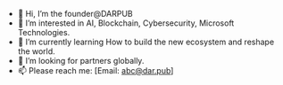 - 👋 Hi, I’m the founder@DARPUB
- 👀 I’m interested in AI, Blockchain, Cybersecurity, Microsoft Technologies.
- 🌱 I’m currently learning How to build the new ecosystem and reshape the world.
- 💞️ I’m looking for partners globally.
- 📫 Please reach me: [Email: abc@dar.pub]

<!---
DARPUB/DARPUB is a ✨ special ✨ repository because its `README.md` (this file) appears on your GitHub profile.
You can click the Preview link to take a look at your changes.
--->
